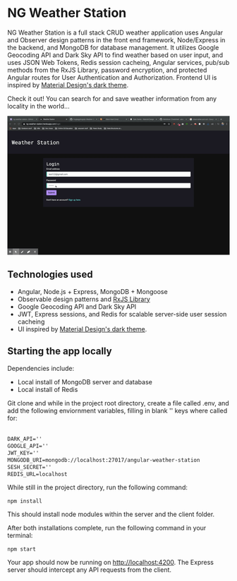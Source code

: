 # NG Weather Station

NG Weather Station is a full stack CRUD weather application uses Angular and Observer design patterns in the front end framework, Node/Express in the backend, and MongoDB for database management. It utilizes Google Geocoding API and Dark Sky API to find weather based on user input, and uses JSON Web Tokens, Redis session cacheing, Angular services, pub/sub methods from the RxJS Library, password encryption, and protected Angular routes for User Authentication and Authorization. Frontend UI is inspired by [Material Design's dark theme](https://material.io/design/color/dark-theme.html).

Check it out! You can search for and save weather information from any locality in the world...

![](weatherStation.gif)

## Technologies used

- Angular, Node.js + Express, MongoDB + Mongoose
- Observable design patterns and [RxJS Library](https://angular.io/guide/rx-library)
- Google Geocoding API and Dark Sky API
- JWT, Express sessions, and Redis for scalable server-side user session cacheing
- UI inspired by [Material Design's dark theme](https://material.io/design/color/dark-theme.html).

## Starting the app locally

Dependencies include:

- Local install of MongoDB server and database
- Local install of Redis

Git clone and while in the project root directory, create a file called .env, and add the following enviornment variables, filling in blank '' keys where called for:

```

DARK_API=''
GOOGLE_API=''
JWT_KEY=''
MONGODB_URI=mongodb://localhost:27017/angular-weather-station
SESH_SECRET=''
REDIS_URL=localhost

```

While still in the project directory, run the following command:

```
npm install
```

This should install node modules within the server and the client folder.

After both installations complete, run the following command in your terminal:

```
npm start
```

Your app should now be running on <http://localhost:4200>. The Express server should intercept any API requests from the client.
